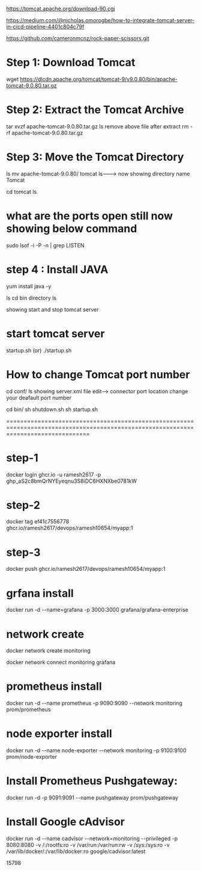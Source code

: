 https://tomcat.apache.org/download-90.cgi

https://medium.com/@nicholas.omorogbe/how-to-integrate-tomcat-server-in-cicd-pipeline-4401c804c79f

https://github.com/cameronmcnz/rock-paper-scissors.git

Step 1: Download Tomcat 
===========================
wget https://dlcdn.apache.org/tomcat/tomcat-9/v9.0.80/bin/apache-tomcat-9.0.80.tar.gz

Step 2: Extract the Tomcat Archive
===================================
tar xvzf apache-tomcat-9.0.80.tar.gz 
ls
remove above file after extract
rm -rf  apache-tomcat-9.0.80.tar.gz

Step 3: Move the Tomcat Directory
===================================
ls
mv apache-tomcat-9.0.80/ tomcat
ls---> now showing directory name Tomcat

cd tomcat
ls 

what are the ports open still now showing below command
======================================================

sudo lsof -i -P -n | grep LISTEN

step 4 : Install JAVA
========================
yum install java -y

ls
cd bin directory
ls

showing start and stop tomcat server

start tomcat server
=================
startup.sh (or) ./startup.sh

How to change Tomcat port number
===================================
cd conf/
ls
showing server.xml file
edit--> connector port location change your deafault port number

cd bin/
sh shutdown.sh
sh startup.sh

====================================================================================================================================

step-1
==========
docker login ghcr.io -u ramesh2617 -p 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

step-2
========
docker tag  ef41c7556778  ghcr.io/ramesh2617/devops/ramesh10654/myapp:1

step-3
======
docker push ghcr.io/ramesh2617/devops/ramesh10654/myapp:1





grfana install
=====================
docker run -d --name=grafana -p 3000:3000 grafana/grafana-enterprise


network create
===============
docker network create monitoring

docker network connect monitoring grafana

prometheus install
=========================
docker run -d --name prometheus -p 9090:9090 --network monitoring prom/prometheus

node exporter install
======================
docker run -d --name node-exporter --network monitoring -p 9100:9100 prom/node-exporter

Install Prometheus Pushgateway:
===========================
docker run -d -p 9091:9091 --name pushgateway prom/pushgateway


Install Google cAdvisor
=======================
docker run -d --name cadvisor --network=monitoring --privileged -p 8080:8080 -v /:/rootfs:ro -v /var/run:/var/run:rw -v /sys:/sys:ro -v /var/lib/docker/:/var/lib/docker:ro google/cadvisor:latest


15798



